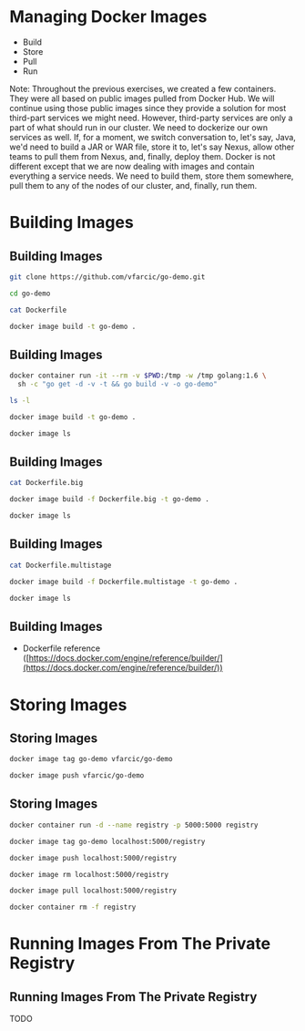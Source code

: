 # Managing Docker Images

* Build
* Store
* Pull
* Run

Note:
Throughout the previous exercises, we created a few containers. They were all based on public images pulled from Docker Hub. We will continue using those public images since they provide a solution for most third-part services we might need. However, third-party services are only a part of what should run in our cluster. We need to dockerize our own services as well. If, for a moment, we switch conversation to, let's say, Java, we'd need to build a JAR or WAR file, store it to, let's say Nexus, allow other teams to pull them from Nexus, and, finally, deploy them.
Docker is not different except that we are now dealing with images and contain everything a service needs. We need to build them, store them somewhere, pull them to any of the nodes of our cluster, and, finally, run them.


# Building Images


## Building Images

```bash
git clone https://github.com/vfarcic/go-demo.git

cd go-demo

cat Dockerfile

docker image build -t go-demo .
```


















## Building Images

```bash
docker container run -it --rm -v $PWD:/tmp -w /tmp golang:1.6 \
  sh -c "go get -d -v -t && go build -v -o go-demo"

ls -l

docker image build -t go-demo .

docker image ls
```

## Building Images

```bash
cat Dockerfile.big

docker image build -f Dockerfile.big -t go-demo .

docker image ls
```


## Building Images

```bash
cat Dockerfile.multistage

docker image build -f Dockerfile.multistage -t go-demo .

docker image ls
```


## Building Images

* Dockerfile reference ([https://docs.docker.com/engine/reference/builder/](https://docs.docker.com/engine/reference/builder/))


# Storing Images


## Storing Images

```bash
docker image tag go-demo vfarcic/go-demo

docker image push vfarcic/go-demo
```


## Storing Images

```bash
docker container run -d --name registry -p 5000:5000 registry

docker image tag go-demo localhost:5000/registry

docker image push localhost:5000/registry

docker image rm localhost:5000/registry

docker image pull localhost:5000/registry

docker container rm -f registry
```


# Running Images From The Private Registry


## Running Images From The Private Registry

TODO
